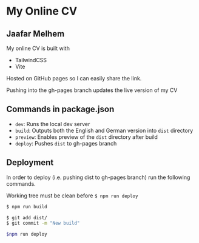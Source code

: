 # My Online CV

## Jaafar Melhem

My online CV is built with

- TailwindCSS
- Vite

Hosted on GitHub pages so I can easily share the link.

Pushing into the gh-pages branch updates the live version of my CV

## Commands in package.json

- `dev`: Runs the local dev server
- `build`: Outputs both the English and German version into `dist` directory
- `preview`: Enables preview of the `dist` directory after build
- `deploy`: Pushes `dist` to gh-pages branch

## Deployment

In order to deploy (i.e. pushing dist to gh-pages branch) run the following commands.

Working tree must be clean before `$ npm run deploy`

```sh
$ npm run build

$ git add dist/
$ git commit -m "New build"

$npm run deploy
```
